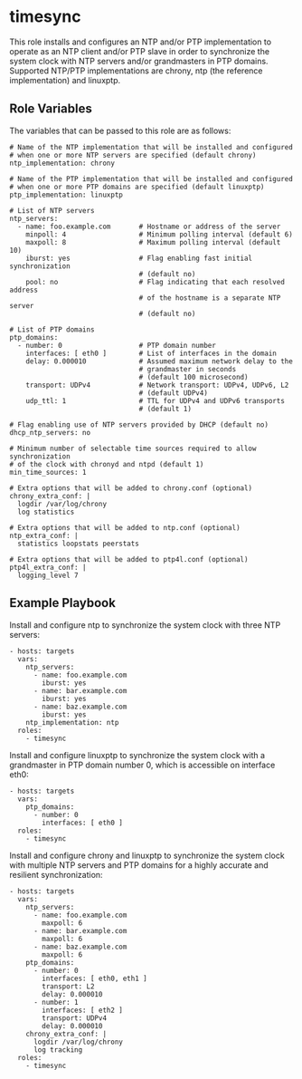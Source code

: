 timesync
========

This role installs and configures an NTP and/or PTP implementation to operate
as an NTP client and/or PTP slave in order to synchronize the system clock with
NTP servers and/or grandmasters in PTP domains. Supported NTP/PTP
implementations are chrony, ntp (the reference implementation) and linuxptp.

Role Variables
--------------

The variables that can be passed to this role are as follows:

```
# Name of the NTP implementation that will be installed and configured
# when one or more NTP servers are specified (default chrony)
ntp_implementation: chrony

# Name of the PTP implementation that will be installed and configured
# when one or more PTP domains are specified (default linuxptp)
ptp_implementation: linuxptp

# List of NTP servers
ntp_servers:
  - name: foo.example.com       # Hostname or address of the server
    minpoll: 4                  # Minimum polling interval (default 6)
    maxpoll: 8                  # Maximum polling interval (default 10)
    iburst: yes                 # Flag enabling fast initial synchronization
                                # (default no)
    pool: no                    # Flag indicating that each resolved address
                                # of the hostname is a separate NTP server
                                # (default no)

# List of PTP domains
ptp_domains:
  - number: 0                   # PTP domain number
    interfaces: [ eth0 ]        # List of interfaces in the domain
    delay: 0.000010             # Assumed maximum network delay to the
                                # grandmaster in seconds
                                # (default 100 microsecond)
    transport: UDPv4            # Network transport: UDPv4, UDPv6, L2
                                # (default UDPv4)
    udp_ttl: 1                  # TTL for UDPv4 and UDPv6 transports
                                # (default 1)

# Flag enabling use of NTP servers provided by DHCP (default no)
dhcp_ntp_servers: no

# Minimum number of selectable time sources required to allow synchronization
# of the clock with chronyd and ntpd (default 1)
min_time_sources: 1

# Extra options that will be added to chrony.conf (optional)
chrony_extra_conf: |
  logdir /var/log/chrony
  log statistics

# Extra options that will be added to ntp.conf (optional)
ntp_extra_conf: |
  statistics loopstats peerstats

# Extra options that will be added to ptp4l.conf (optional)
ptp4l_extra_conf: |
  logging_level 7
```

Example Playbook
----------------

Install and configure ntp to synchronize the system clock with three NTP servers:

```
- hosts: targets
  vars:
    ntp_servers:
      - name: foo.example.com
        iburst: yes
      - name: bar.example.com
        iburst: yes
      - name: baz.example.com
        iburst: yes
    ntp_implementation: ntp
  roles:
    - timesync
```

Install and configure linuxptp to synchronize the system clock with a
grandmaster in PTP domain number 0, which is accessible on interface eth0:

```
- hosts: targets
  vars:
    ptp_domains:
      - number: 0
        interfaces: [ eth0 ]
  roles:
    - timesync
```

Install and configure chrony and linuxptp to synchronize the system clock with
multiple NTP servers and PTP domains for a highly accurate and resilient
synchronization:

```
- hosts: targets
  vars:
    ntp_servers:
      - name: foo.example.com
        maxpoll: 6
      - name: bar.example.com
        maxpoll: 6
      - name: baz.example.com
        maxpoll: 6
    ptp_domains:
      - number: 0
        interfaces: [ eth0, eth1 ]
        transport: L2
        delay: 0.000010
      - number: 1
        interfaces: [ eth2 ]
        transport: UDPv4
        delay: 0.000010
    chrony_extra_conf: |
      logdir /var/log/chrony
      log tracking
  roles:
    - timesync
```
